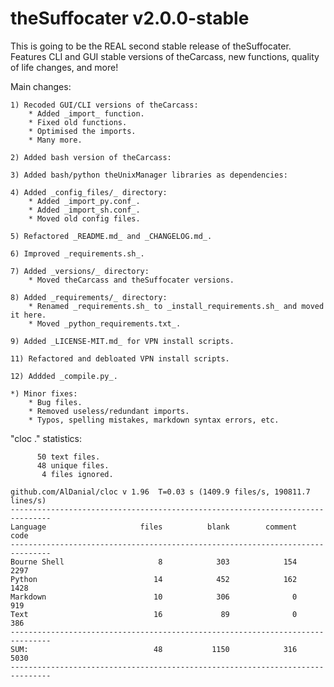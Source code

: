 # theSuffocater v2.0.0-stable

This is going to be the REAL second stable release of theSuffocater.
Features CLI and GUI stable versions of theCarcass, new functions, quality of life changes,
and more!

Main changes:
    
    1) Recoded GUI/CLI versions of theCarcass:
        * Added _import_ function.
        * Fixed old functions.
        * Optimised the imports.
        * Many more.
    
    2) Added bash version of theCarcass:

    3) Added bash/python theUnixManager libraries as dependencies:
    
    4) Added _config_files/_ directory:
        * Added _import_py.conf_.
        * Added _import_sh.conf_.       
        * Moved old config files.

    5) Refactored _README.md_ and _CHANGELOG.md_.
    
    6) Improved _requirements.sh_.
    
    7) Added _versions/_ directory:
        * Moved theCarcass and theSuffocater versions.
    
    8) Added _requirements/_ directory:
        * Renamed _requirements.sh_ to _install_requirements.sh_ and moved it here.
        * Moved _python_requirements.txt_.

    9) Added _LICENSE-MIT.md_ for VPN install scripts.
    
    11) Refactored and debloated VPN install scripts.

    12) Addded _compile.py_.
    
    *) Minor fixes:
        * Bug files.
        * Removed useless/redundant imports.
        * Typos, spelling mistakes, markdown syntax errors, etc.

"cloc ." statistics:

```text
      50 text files.
      48 unique files.                              
       4 files ignored.

github.com/AlDanial/cloc v 1.96  T=0.03 s (1409.9 files/s, 190811.7 lines/s)
-------------------------------------------------------------------------------
Language                     files          blank        comment           code
-------------------------------------------------------------------------------
Bourne Shell                     8            303            154           2297
Python                          14            452            162           1428
Markdown                        10            306              0            919
Text                            16             89              0            386
-------------------------------------------------------------------------------
SUM:                            48           1150            316           5030
-------------------------------------------------------------------------------	
```
